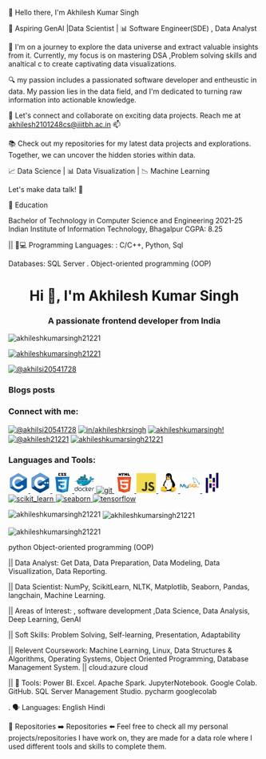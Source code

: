 👋 Hello there, I'm Akhilesh Kumar Singh

🚀 Aspiring GenAI |Data Scientist | 📊 Software Engineer(SDE) , Data Analyst

🌱 I'm on a journey to explore the data universe and extract valuable insights from it. Currently, my focus is on mastering DSA ,Problem solving skills and analtical c to create captivating data visualizations.

🔍  my passion includes a passionated software developer and entheustic in data.
My passion lies in the data field, and I'm dedicated to turning raw information into actionable knowledge.

💬 Let's connect and collaborate on exciting data projects. Reach me at akhilesh2101248cs@iiitbh.ac.in 📫

📚 Check out my repositories for my latest data projects and explorations. Together, we can uncover the hidden stories within data.

📈 Data Science | 📊 Data Visualization | 📉 Machine Learning

Let's make data talk! 📣

📖 Education

Bachelor of Technology in Computer Science and Engineering 2021-25
Indian Institute of Information Technology, Bhagalpur
CGPA: 8.25

||
👥💻 Programming Languages:
 : C/C++, Python, Sql

 
Databases: SQL Server .
Object-oriented programming (OOP)
<h1 align="center">Hi 👋, I'm Akhilesh Kumar Singh</h1>
<h3 align="center">A passionate frontend developer from India</h3>

<p align="left"> <img src="https://komarev.com/ghpvc/?username=akhileshkumarsingh21221&label=Profile%20views&color=0e75b6&style=flat" alt="akhileshkumarsingh21221" /> </p>

<p align="left"> <a href="https://github.com/ryo-ma/github-profile-trophy"><img src="https://github-profile-trophy.vercel.app/?username=akhileshkumarsingh21221" alt="akhileshkumarsingh21221" /></a> </p>

<p align="left"> <a href="https://twitter.com/@akhilsi20541728" target="blank"><img src="https://img.shields.io/twitter/follow/@akhilsi20541728?logo=twitter&style=for-the-badge" alt="@akhilsi20541728" /></a> </p>

### Blogs posts
<!-- BLOG-POST-LIST:START -->
<!-- BLOG-POST-LIST:END -->

<h3 align="left">Connect with me:</h3>
<p align="left">
<a href="https://twitter.com/@akhilsi20541728" target="blank"><img align="center" src="https://raw.githubusercontent.com/rahuldkjain/github-profile-readme-generator/master/src/images/icons/Social/twitter.svg" alt="@akhilsi20541728" height="30" width="40" /></a>
<a href="https://linkedin.com/in/in/akhileshkrsingh" target="blank"><img align="center" src="https://raw.githubusercontent.com/rahuldkjain/github-profile-readme-generator/master/src/images/icons/Social/linked-in-alt.svg" alt="in/akhileshkrsingh" height="30" width="40" /></a>
<a href="https://kaggle.com/akhileshkumarsingh!" target="blank"><img align="center" src="https://raw.githubusercontent.com/rahuldkjain/github-profile-readme-generator/master/src/images/icons/Social/kaggle.svg" alt="akhileshkumarsingh!" height="30" width="40" /></a>
<a href="https://medium.com/@akhilesh21221" target="blank"><img align="center" src="https://raw.githubusercontent.com/rahuldkjain/github-profile-readme-generator/master/src/images/icons/Social/medium.svg" alt="@akhilesh21221" height="30" width="40" /></a>
<a href="https://www.leetcode.com/akhileshkumarsingh21221" target="blank"><img align="center" src="https://raw.githubusercontent.com/rahuldkjain/github-profile-readme-generator/master/src/images/icons/Social/leet-code.svg" alt="akhileshkumarsingh21221" height="30" width="40" /></a>
</p>

<h3 align="left">Languages and Tools:</h3>
<p align="left"> <a href="https://www.cprogramming.com/" target="_blank" rel="noreferrer"> <img src="https://raw.githubusercontent.com/devicons/devicon/master/icons/c/c-original.svg" alt="c" width="40" height="40"/> </a> <a href="https://www.w3schools.com/cpp/" target="_blank" rel="noreferrer"> <img src="https://raw.githubusercontent.com/devicons/devicon/master/icons/cplusplus/cplusplus-original.svg" alt="cplusplus" width="40" height="40"/> </a> <a href="https://www.w3schools.com/css/" target="_blank" rel="noreferrer"> <img src="https://raw.githubusercontent.com/devicons/devicon/master/icons/css3/css3-original-wordmark.svg" alt="css3" width="40" height="40"/> </a> <a href="https://www.docker.com/" target="_blank" rel="noreferrer"> <img src="https://raw.githubusercontent.com/devicons/devicon/master/icons/docker/docker-original-wordmark.svg" alt="docker" width="40" height="40"/> </a> <a href="https://git-scm.com/" target="_blank" rel="noreferrer"> <img src="https://www.vectorlogo.zone/logos/git-scm/git-scm-icon.svg" alt="git" width="40" height="40"/> </a> <a href="https://www.w3.org/html/" target="_blank" rel="noreferrer"> <img src="https://raw.githubusercontent.com/devicons/devicon/master/icons/html5/html5-original-wordmark.svg" alt="html5" width="40" height="40"/> </a> <a href="https://developer.mozilla.org/en-US/docs/Web/JavaScript" target="_blank" rel="noreferrer"> <img src="https://raw.githubusercontent.com/devicons/devicon/master/icons/javascript/javascript-original.svg" alt="javascript" width="40" height="40"/> </a> <a href="https://www.linux.org/" target="_blank" rel="noreferrer"> <img src="https://raw.githubusercontent.com/devicons/devicon/master/icons/linux/linux-original.svg" alt="linux" width="40" height="40"/> </a> <a href="https://www.mysql.com/" target="_blank" rel="noreferrer"> <img src="https://raw.githubusercontent.com/devicons/devicon/master/icons/mysql/mysql-original-wordmark.svg" alt="mysql" width="40" height="40"/> </a> <a href="https://pandas.pydata.org/" target="_blank" rel="noreferrer"> <img src="https://raw.githubusercontent.com/devicons/devicon/2ae2a900d2f041da66e950e4d48052658d850630/icons/pandas/pandas-original.svg" alt="pandas" width="40" height="40"/> </a> <a href="https://scikit-learn.org/" target="_blank" rel="noreferrer"> <img src="https://upload.wikimedia.org/wikipedia/commons/0/05/Scikit_learn_logo_small.svg" alt="scikit_learn" width="40" height="40"/> </a> <a href="https://seaborn.pydata.org/" target="_blank" rel="noreferrer"> <img src="https://seaborn.pydata.org/_images/logo-mark-lightbg.svg" alt="seaborn" width="40" height="40"/> </a> <a href="https://www.tensorflow.org" target="_blank" rel="noreferrer"> <img src="https://www.vectorlogo.zone/logos/tensorflow/tensorflow-icon.svg" alt="tensorflow" width="40" height="40"/> </a> </p>

<p><img align="left" src="https://github-readme-stats.vercel.app/api/top-langs?username=akhileshkumarsingh21221&show_icons=true&locale=en&layout=compact" alt="akhileshkumarsingh21221" /></p>

<p>&nbsp;<img align="center" src="https://github-readme-stats.vercel.app/api?username=akhileshkumarsingh21221&show_icons=true&locale=en" alt="akhileshkumarsingh21221" /></p>

<p><img align="center" src="https://github-readme-streak-stats.herokuapp.com/?user=akhileshkumarsingh21221&" alt="akhileshkumarsingh21221" /></p>

python
Object-oriented programming (OOP)

||
Data Analyst: Get Data, Data Preparation, Data Modeling, Data Visuallization, Data Reporting.

||
Data Scientist: NumPy, ScikitLearn, NLTK, Matplotlib, Seaborn, Pandas, langchain, Machine Learning.

||
Areas of Interest: , software development ,Data Science, Data Analysis, Deep Learning, GenAI

||
Soft Skills: Problem Solving, Self-learning, Presentation, Adaptability

||
Relevent Coursework: Machine Learning, Linux, Data Structures & Algorithms, Operating Systems, Object Oriented
Programming, Database Management System.
||
cloud:azure cloud

||
🧰 Tools:
Power BI.
Excel.
Apache Spark.
JupyterNotebook.
Google Colab.
GitHub.
SQL Server Management Studio.
pycharm
googlecolab

.
🗣️ Languages:
English
Hindi

🥇 Repositories
➡️ Repositories ⬅️ Feel free to check all my personal projects/repositories I have work on, they are made for a data role where I used different tools and skills to complete them.
